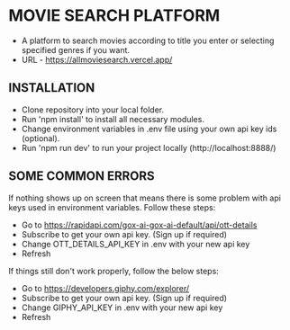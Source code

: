 # MOVIE SEARCH PLATFORM
- A platform to search movies according to title you enter or selecting specified genres if you want.
- URL - https://allmoviesearch.vercel.app/

## INSTALLATION
- Clone repository into your local folder.
- Run 'npm install' to install all necessary modules.
- Change environment variables in .env file using your own api key ids (optional).
- Run 'npm run dev' to run your project locally (http://localhost:8888/) 

## SOME COMMON ERRORS
If nothing shows up on screen that means there is some problem with api keys used in environment variables. Follow these steps:
- Go to https://rapidapi.com/gox-ai-gox-ai-default/api/ott-details
- Subscribe to get your own api key. (Sign up if required)
- Change OTT_DETAILS_API_KEY in .env with your new api key
- Refresh

If things still don't work properly, follow the below steps:
- Go to https://developers.giphy.com/explorer/
- Subscribe to get your own api key. (Sign up if required)
- Change GIPHY_API_KEY in .env with your new api key
- Refresh
